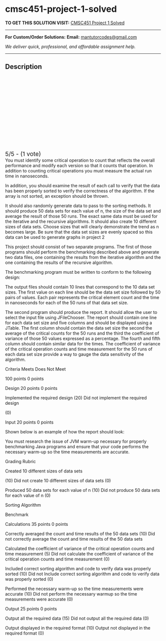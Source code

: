 # cmsc451-project-1-solved
**TO GET THIS SOLUTION VISIT:** [CMSC451 Project 1 Solved](https://mantutor.com/product/cmsc-451-project-1-solved/)


---

**For Custom/Order Solutions:** **Email:** mantutorcodes@gmail.com  

*We deliver quick, professional, and affordable assignment help.*

---

<h2>Description</h2>



<div class="kk-star-ratings kksr-auto kksr-align-center kksr-valign-top" data-payload="{&quot;align&quot;:&quot;center&quot;,&quot;id&quot;:&quot;113957&quot;,&quot;slug&quot;:&quot;default&quot;,&quot;valign&quot;:&quot;top&quot;,&quot;ignore&quot;:&quot;&quot;,&quot;reference&quot;:&quot;auto&quot;,&quot;class&quot;:&quot;&quot;,&quot;count&quot;:&quot;1&quot;,&quot;legendonly&quot;:&quot;&quot;,&quot;readonly&quot;:&quot;&quot;,&quot;score&quot;:&quot;5&quot;,&quot;starsonly&quot;:&quot;&quot;,&quot;best&quot;:&quot;5&quot;,&quot;gap&quot;:&quot;4&quot;,&quot;greet&quot;:&quot;Rate this product&quot;,&quot;legend&quot;:&quot;5\/5 - (1 vote)&quot;,&quot;size&quot;:&quot;24&quot;,&quot;title&quot;:&quot;CMSC451 Project 1 Solved&quot;,&quot;width&quot;:&quot;138&quot;,&quot;_legend&quot;:&quot;{score}\/{best} - ({count} {votes})&quot;,&quot;font_factor&quot;:&quot;1.25&quot;}">

<div class="kksr-stars">

<div class="kksr-stars-inactive">
            <div class="kksr-star" data-star="1" style="padding-right: 4px">


<div class="kksr-icon" style="width: 24px; height: 24px;"></div>
        </div>
            <div class="kksr-star" data-star="2" style="padding-right: 4px">


<div class="kksr-icon" style="width: 24px; height: 24px;"></div>
        </div>
            <div class="kksr-star" data-star="3" style="padding-right: 4px">


<div class="kksr-icon" style="width: 24px; height: 24px;"></div>
        </div>
            <div class="kksr-star" data-star="4" style="padding-right: 4px">


<div class="kksr-icon" style="width: 24px; height: 24px;"></div>
        </div>
            <div class="kksr-star" data-star="5" style="padding-right: 4px">


<div class="kksr-icon" style="width: 24px; height: 24px;"></div>
        </div>
    </div>

<div class="kksr-stars-active" style="width: 138px;">
            <div class="kksr-star" style="padding-right: 4px">


<div class="kksr-icon" style="width: 24px; height: 24px;"></div>
        </div>
            <div class="kksr-star" style="padding-right: 4px">


<div class="kksr-icon" style="width: 24px; height: 24px;"></div>
        </div>
            <div class="kksr-star" style="padding-right: 4px">


<div class="kksr-icon" style="width: 24px; height: 24px;"></div>
        </div>
            <div class="kksr-star" style="padding-right: 4px">


<div class="kksr-icon" style="width: 24px; height: 24px;"></div>
        </div>
            <div class="kksr-star" style="padding-right: 4px">


<div class="kksr-icon" style="width: 24px; height: 24px;"></div>
        </div>
    </div>
</div>


<div class="kksr-legend" style="font-size: 19.2px;">
            5/5 - (1 vote)    </div>
    </div>
You must identify some critical operation to count that reflects the overall performance and modify each version so that it counts that operation. In addition to counting critical operations you must measure the actual run time in nanoseconds.

In addition, you should examine the result of each call to verify that the data has been properly sorted to verify the correctness of the algorithm. If the array is not sorted, an exception should be thrown.

It should also randomly generate data to pass to the sorting methods. It should produce 50 data sets for each value of n, the size of the data set and average the result of those 50 runs. The exact same data must be used for the iterative and the recursive algorithms. It should also create 10 different sizes of data sets. Choose sizes that will clearly demonstrate the trend as n becomes large. Be sure that the data set sizes are evenly spaced so this data can be used to generate graphs in project 2

This project should consist of two separate programs. The first of those programs should perform the benchmarking described above and generate two data files, one containing the results from the iterative algorithm and the one containing the results of the recursive algorithm.

The benchmarking program must be written to conform to the following design:

The output files should contain 10 lines that correspond to the 10 data set sizes. The first value on each line should be the data set size followed by 50 pairs of values. Each pair represents the critical element count and the time in nanoseconds for each of the 50 runs of that data set size.

The second program should produce the report. It should allow the user to select the input file using JFileChooser. The report should contain one line for each data set size and five columns and should be displayed using a JTable. The first column should contain the data set size the second the average of the critical counts for the 50 runs and the third the coefficient of variance of those 50 values expressed as a percentage. The fourth and fifth column should contain similar data for the times. The coefficient of variance of the critical operation counts and time measurement for the 50 runs of each data set size provide a way to gauge the data sensitivity of the algorithm.

Criteria Meets Does Not Meet

100 points 0 points

Design 20 points 0 points

Implemented the required design (20) Did not implement the required design

(0)

Input 20 points 0 points

Shown below is an example of how the report should look:

You must research the issue of JVM warm-up necessary for properly benchmarking Java programs and ensure that your code performs the necessary warm-up so the time measurements are accurate.

Grading Rubric

Created 10 different sizes of data sets

(10) Did not create 10 different sizes of data sets (0)

Produced 50 data sets for each value of n (10) Did not produce 50 data sets for each value of n (0)

Sorting Algorithm

Benchmark

Calculations 35 points 0 points

Correctly averaged the count and time results of the 50 data sets (10) Did not correctly average the count and time results of the 50 data sets

Calculated the coefficient of variance of the critical operation counts and time measurement (5) Did not calculate the coefficient of variance of the critical operation counts and time measurement (0)

Included correct sorting algorithm and code to verify data was properly sorted (10) Did not Include correct sorting algorithm and code to verify data was properly sorted (0)

Performed the necessary warm-up so the time measurements were accurate (10) Did not perform the necessary warmup so the time measurements were accurate (0)

Output 25 points 0 points

Output all the required data (15) Did not output all the required data (0)

Output displayed in the required format (10) Output not displayed in the required format (0)

